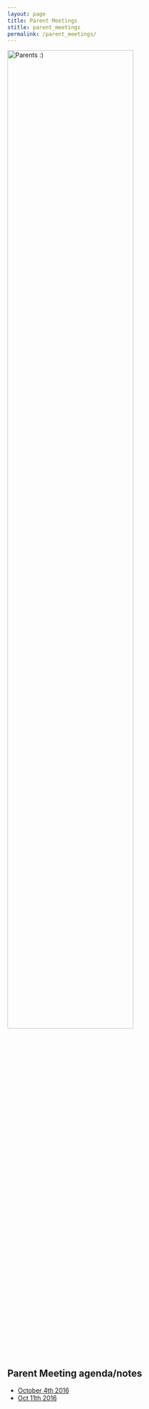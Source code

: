 ```yaml
---
layout: page
title: Parent Meetings
stitle: parent_meetings
permalink: /parent_meetings/
---
```

<!-- Removed due to duplicate page -->

<img src="{{site.basurl}}/images/parents.JPG" alt="Parents :)" style="width:75%;height:75%;">

## Parent Meeting agenda/notes

* [October 4th 2016]({{site.baseurl}}/kick_off.pdf)
* [Oct 11th 2016]({{site.baseurl}}/2016_DrakeMTB_new_parent_info.pdf)
